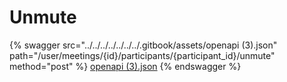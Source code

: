 # Unmute

{% swagger src="../../../../../../../.gitbook/assets/openapi (3).json" path="/user/meetings/{id}/participants/{participant_id}/unmute" method="post" %}
[openapi (3).json](<../../../../../../../.gitbook/assets/openapi (3).json>)
{% endswagger %}
